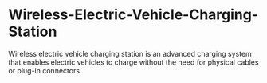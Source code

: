 # Wireless-Electric-Vehicle-Charging-Station
Wireless electric vehicle charging station is an advanced charging system that enables electric vehicles to charge without the need for physical cables or plug-in connectors
